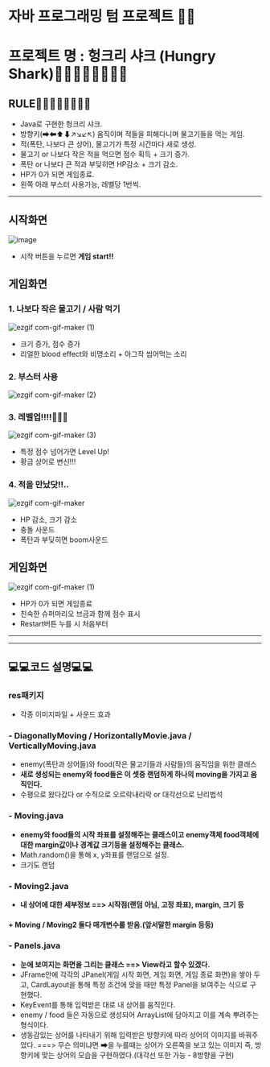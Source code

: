 # 자바 프로그래밍 텀 프로젝트 🙌🙌

# 프로젝트 명 : 헝크리 샤크 (Hungry Shark)🦈🦈🦈🦈🦈🦈🦈🦈
## RULE🦈🦈🦈🦈🦈🦈🦈🦈
- Java로 구현한 헝크리 샤크.
- 방향키(➡⬅⬆⬇↗↘↙↖) 움직이며 적들을 피해다니며 물고기들을 먹는 게임.
- 적(폭탄, 나보다 큰 상어), 물고기가 특정 시간마다 새로 생성.
- 물고기 or 나보다 작은 적을 먹으면 점수 획득 + 크기 증가. 
- 폭탄 or 나보다 큰 적과 부딪히면 HP감소 + 크기 감소. 
- HP가 0가 되면 게임종료.
- 왼쪽 아래 부스터 사용가능, 레벨당 1번씩.

---
## 시작화면
![image](https://user-images.githubusercontent.com/60773356/108069342-9b75c200-70a6-11eb-82f6-393ec0143ab3.png)
* 시작 버튼을 누르면 **게임 start!!**

## 게임화면
### 1. 나보다 작은 물고기 / 사람 먹기
![ezgif com-gif-maker (1)](https://user-images.githubusercontent.com/60773356/108070507-f1973500-70a7-11eb-8932-11b2061ac341.gif)
* 크기 증가, 점수 증가
* 리얼한 blood effect와 비명소리 + 아그작 씹어먹는 소리

### 2. 부스터 사용
![ezgif com-gif-maker (2)](https://user-images.githubusercontent.com/60773356/108070875-60748e00-70a8-11eb-9423-002dbf413e48.gif)

### 3. 레벨업!!!!🤸‍🤸‍🤸‍
![ezgif com-gif-maker (3)](https://user-images.githubusercontent.com/60773356/108070979-813ce380-70a8-11eb-9755-6eccc2b2293b.gif)
* 특정 점수 넘어가면 Level Up!
* 황금 상어로 변신!!!

### 4. 적을 만났닷!!..
![ezgif com-gif-maker](https://user-images.githubusercontent.com/60773356/108071528-2c4d9d00-70a9-11eb-9bce-4a9a877b83af.gif)
* HP 감소, 크기 감소
* 충돌 사운드
* 폭탄과 부딪히면 boom사운드

## 게임화면
![ezgif com-gif-maker (1)](https://user-images.githubusercontent.com/60773356/108071750-720a6580-70a9-11eb-911b-3073720056a2.gif)
* HP가 0가 되면 게임종료
* 친숙한 슈퍼마리오 브금과 함께 점수 표시
* Restart버튼 누를 시 처음부터 

---
---

## 💻💻코드 설명💻💻
### res패키지
* 각종 이미지파일 + 사운드 효과
### -   DiagonallyMoving  /  HorizontallyMovie.java  /   VerticallyMoving.java   
* enemy(폭탄과 상어들)와 food(작은 물고기들과 사람들)의 움직임을 위한 클래스
* **새로 생성되는 enemy와 food들은 이 셋중 랜덤하게 하나의 moving을 가지고 움직인다.**
* 수평으로 왔다갔다 or 수직으로 오르락내리락 or 대각선으로 난리법석 


### - Moving.java
* **enemy와 food들의 시작 좌표를 설정해주는 클래스이고 enemy객체 food객체에 대한 margin값이나 경계값 크기등을 설정해주는 클래스.**
* Math.random()을 통해 x, y좌표를 랜덤으로 설정.
* 크기도 랜덤

### - Moving2.java
* **내 상어에 대한 세부정보 ==> 시작점(랜덤 아님, 고정 좌표), margin, 크기 등**

#### + Moving / Moving2 둘다 매개변수를 받음.(앞서말한 margin 등등)


### - Panels.java
* **눈에 보여지는 화면을 그리는 클래스 ==> View라고 할수 있겠다.**
* JFrame안에 각각의 JPanel(게임 시작 화면, 게임 화면, 게임 종료 화면)을 쌓아 두고, CardLayout을 통해 특정 조건에 맞을 때만 특정 Panel을 보여주는 식으로 구현했다.
* KeyEvent를 통해 입력받은 대로 내 상어를 움직인다.
* enemy / food 들은 자동으로 생성되어 ArrayList에 담아지고 이를 계속 뿌려주는 형식이다.
* 생동감있는 상어를 나타내기 위해 입력받은 방향키에 따라 상어의 이미지를 바꿔주었다. ===> 무슨 의미냐면 ➡을 누를때는 상어가 오른쪽을 보고 있는 이미지 즉, 방향키에 맞는 상어의 모습을 구현하였다.(대각선 또한 가능 - 8방향을 구현)

